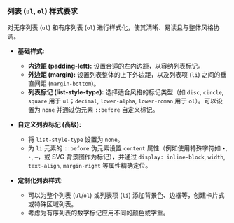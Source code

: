 ### 列表 (`ul`, `ol`) 样式要求

对无序列表 (`ul`) 和有序列表 (`ol`) 进行样式化，使其清晰、易读且与整体风格协调。

*   **基础样式:**
    *   **内边距 (padding-left):** 设置合适的左内边距，以容纳列表标记。
    *   **外边距 (margin):** 设置列表整体的上下外边距，以及列表项 (`li`) 之间的垂直间距 (`margin-bottom`)。
    *   **列表标记 (list-style-type):** 选择适合风格的标记类型（如 `disc`, `circle`, `square` 用于 `ul`；`decimal`, `lower-alpha`, `lower-roman` 用于 `ol`）。可以设置为 `none` 并通过伪元素 `::before` 自定义标记。

*   **自定义列表标记 (高级):**
    *   将 `list-style-type` 设置为 `none`。
    *   为 `li` 元素的 `::before` 伪元素设置 `content` 属性（例如使用特殊字符如 `•`, `‣`, `–`，或 SVG 背景图作为标记），并通过 `display: inline-block`, `width`, `text-align`, `margin-right` 等属性精确定位。

*   **定制化列表样式:**
    *   可以为整个列表 (`ul`/`ol`) 或列表项 (`li`) 添加背景色、边框等，创建卡片式或特殊区域列表。
    *   考虑为有序列表的数字标记应用不同的颜色或字重。 